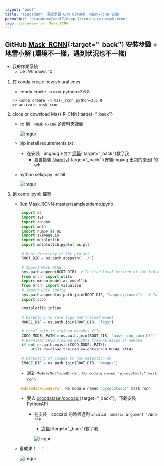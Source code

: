 ```yaml
---
layout: 'post'
title: 'aiacademy: 深度學習 CNN GitHub: Mask-Rcnn 安裝'
permalink: 'aiacademy/week7/deep-learning-cnn-mask-rcnn'
tags: aiacademy cnn Mask_RCNN
---
```


## GitHub [Mask_RCNN](https://github.com/matterport/Mask_RCNN){:target="_back"} 安裝步驟 + 地雷小解 (環境不一樣，遇到狀況也不一樣)

- 我的作業系統
   - OS: Windows 10


1. 在 conda create new virtural envs

   - conda craete -n `name` python=3.6.8

   ~~~
   >> conda create -n mask_rcnn python=3.6.8
   >> activate mask_rcnn 
   ~~~
   
2. clone or download [Mask R-CNN](https://github.com/matterport/Mask_RCNN){:target="_back"}

   - cd 到　`Mask R-CNN` 的資料夾裡面

      ![Imgur](https://i.imgur.com/7Y4gcvx.jpg)

   
   - pip install requirements.txt

      - 在安裝　imgaug `出包了` [這篇](http://tn00343140a.pixnet.net/blog/post/278257384-win-10%E5%AE%89%E8%A3%9Dimgaug%E7%99%BC%E7%94%9F%E9%8C%AF%E8%AA%A4){:target="_back"}救了我
         - 要直接裝 [`Shapely`](https://www.lfd.uci.edu/~gohlke/pythonlibs/#shapely){:target="_back"}(安裝imgaug 出包的原因) 的 whl

   - python setup.py install 

      ![Imgur](https://i.imgur.com/zVBpUMK.jpg)

3. 跑 demo.ipynb 檔案

   - Run Mask_RCNN-master\samples\demo.ipynb

      ~~~python
       import os
       import sys
       import random
       import math
       import numpy as np
       import skimage.io
       import matplotlib
       import matplotlib.pyplot as plt
       
       # Root directory of the project
       ROOT_DIR = os.path.abspath("../")
       
       # Import Mask RCNN
       sys.path.append(ROOT_DIR)  # To find local version of the library
       from mrcnn import utils
       import mrcnn.model as modellib
       from mrcnn import visualize
       # Import COCO config
       sys.path.append(os.path.join(ROOT_DIR, "samples/coco/"))  # To find local version
       import coco
       
       %matplotlib inline 
       
       # Directory to save logs and trained model
       MODEL_DIR = os.path.join(ROOT_DIR, "logs")
       
       # Local path to trained weights file
       COCO_MODEL_PATH = os.path.join(ROOT_DIR, "mask_rcnn_coco.h5")
       # Download COCO trained weights from Releases if needed
       if not os.path.exists(COCO_MODEL_PATH):
           utils.download_trained_weights(COCO_MODEL_PATH)
       
       # Directory of images to run detection on
       IMAGE_DIR = os.path.join(ROOT_DIR, "images")
      ~~~


      - 遇到 `ModuleNotFoundError: No module named 'pycocotools' mask rcnn`
      　　　
      ~~~python
      ModuleNotFoundError: No module named 'pycocotools' mask rcnn
      ~~~

        - 要去 [cocodataset/cocoapi](https://github.com/cocodataset/cocoapi){:target="_back"}，下載安裝　PythonAPI

           - 在安裝　cocoapi 的時候遇到 `invalid numeric argument '/Wno-cpp`
              - [這篇](https://github.com/cocodataset/cocoapi/issues/51){:target="_back"}救了我

              ![Imgur](https://i.imgur.com/HGPwthA.jpg)

    
   - 看成果！！！

      ![Imgur](https://i.imgur.com/ENlRUf9.jpg)